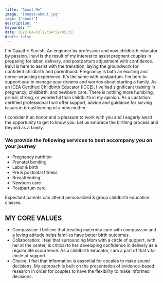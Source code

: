 ```yaml
---
title: "About Me"
image: "images/about.jpg"
tags: ["about"]
description: ""
keywords: ""
date: 2022-04-03T12:54:59+05:30
draft: false
---
```


I'm Gayathri Suresh. An engineer by profession and now childbirth educator by passion.
Iraivi is the result of my interest to assist pregnant couples in preparing for labor, delivery, and postpartum adjustment with confidence. Iraivi is here to assist with the transition, laying the groundwork for confident childbirth and parenthood. <!--more-->
Pregnancy is both an exciting and nerve-wracking experience. It's the same with postpartum. I'm here to support you to manage your dreams and worries about starting a family.
As an ICEA Certified Childbirth Educator (ICCE), I've had significant training in pregnancy, childbirth, and newborn care. There is nothing more humbling, primal, strong, or wonderful than childbirth in my opinion.  As a Lactation certified professional I will offer support, advice and guidance for solving issues in breastfeeding of a new mother.

I consider it an honor and a pleasure to work with you and I eagerly await the opportunity to get to know you. Let us embrace the birthing process and beyond as a family.

### We provide the following services to best accompany you on your journey

- Pregnancy nutrition
- Prenatal bonding
- Labor & birth
- Pre & postnatal fitness
- Breastfeeding
- Newborn care
- Postpartum care

Expectant parents can attend personalized & group childbirth education classes.

## MY CORE VALUES

- Compassion:
    I believe that treating maternity care with compassion and a loving attitude helps families have better birth outcomes.
- Collaboration:
    I feel that surrounding Mom with a circle of support, with her at the center, is critical to her developing confidence in delivery as a regular life occurrence. As a childbirth educator, I am a part of that vital circle of support.
- Choice:
    I feel that information is essential for couples to make sound decisions. My approach is built on the presentation of evidence-based research in order for couples to have the flexibility to make informed decisions.